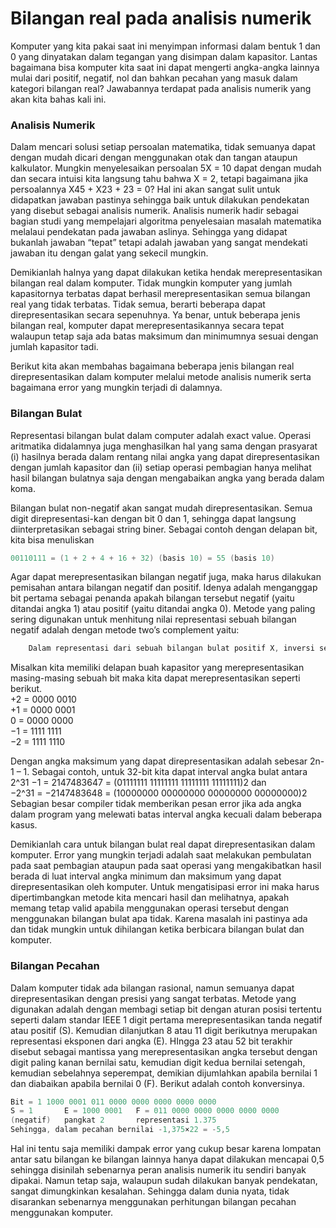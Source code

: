 # Bilangan real pada analisis numerik

Komputer yang kita pakai saat ini menyimpan informasi dalam bentuk 1 dan 0 yang dinyatakan dalam tegangan yang disimpan dalam kapasitor. Lantas bagaimana bisa komputer kita saat ini dapat mengerti angka-angka lainnya mulai dari positif, negatif, nol dan bahkan pecahan yang masuk dalam kategori bilangan real? Jawabannya terdapat pada analisis numerik yang akan kita bahas kali ini.

### Analisis Numerik

Dalam mencari solusi setiap persoalan matematika, tidak semuanya dapat dengan mudah dicari dengan menggunakan otak dan tangan ataupun kalkulator. Mungkin menyelesaikan persoalan 5X = 10 dapat dengan mudah dan secara intuisi kita langsung tahu bahwa X = 2, tetapi bagaimana jika persoalannya X45 + X23 + 23 = 0? Hal ini akan sangat sulit untuk didapatkan jawaban pastinya sehingga baik untuk dilakukan pendekatan yang disebut sebagai analisis numerik. Analisis numerik hadir sebagai bagian studi yang mempelajari algoritma penyelesaian masalah matematika melalaui pendekatan pada jawaban aslinya. Sehingga yang didapat bukanlah jawaban “tepat” tetapi adalah jawaban yang sangat mendekati jawaban itu dengan galat yang sekecil mungkin. 

Demikianlah halnya yang dapat dilakukan ketika hendak merepresentasikan bilangan real dalam komputer. Tidak mungkin komputer yang jumlah kapasitornya terbatas dapat berhasil merepresentasikan semua bilangan real yang tidak terbatas. Tidak semua, berarti beberapa dapat direpresentasikan secara sepenuhnya. Ya benar, untuk beberapa jenis bilangan real, komputer dapat merepresentasikannya secara tepat walaupun tetap saja ada batas maksimum dan minimumnya sesuai dengan jumlah kapasitor tadi. 

Berikut kita akan membahas bagaimana beberapa jenis bilangan real direpresentasikan dalam komputer melalui metode analisis numerik serta bagaimana error yang mungkin terjadi di dalamnya.

### Bilangan Bulat
Representasi bilangan bulat dalam computer adalah exact value. Operasi aritmatika didalamnya juga menghasilkan hal yang sama dengan prasyarat (i) hasilnya berada dalam rentang nilai angka yang dapat direpresentasikan dengan jumlah kapasitor dan (ii) setiap operasi pembagian hanya melihat hasil bilangan bulatnya saja dengan mengabaikan angka yang berada dalam koma. 

Bilangan bulat non-negatif akan sangat mudah direpresentasikan. Semua digit direpresentasi-kan dengan bit 0 dan 1, sehingga dapat langsung diinterpretasikan sebagai string biner. Sebagai contoh dengan delapan bit, kita bisa menuliskan
```cpp
00110111 = (1 + 2 + 4 + 16 + 32) (basis 10) = 55 (basis 10)
```

Agar dapat merepresentasikan bilangan negatif juga, maka harus dilakukan pemisahan antara bilangan negatif dan positif. Idenya adalah menganggap bit pertama sebagai penanda apakah bilangan tersebut negatif (yaitu ditandai angka 1) atau positif (yaitu ditandai angka 0). Metode yang paling sering digunakan untuk menhitung nilai representasi sebuah bilangan negatif adalah dengan metode two’s complement  yaitu:
```cpp
	Dalam representasi dari sebuah bilangan bulat positif X, inversi setiap bit (0 ↔ 1), dan tambahkan 1 untuk mendapatkan representasi dari -X .
```

Misalkan kita memiliki delapan buah kapasitor yang merepresentasikan masing-masing sebuah bit maka kita dapat merepresentasikan seperti berikut.
	<br>+2 	= 0000 0010 
	<br>+1 	= 0000 0001 
	<br>0 	= 0000 0000 
	<br>−1 	= 1111 1111 
	<br>−2 	= 1111 1110 
 <br>

Dengan angka maksimum yang dapat direpresentasikan adalah sebesar 2n-1 – 1. Sebagai contoh, untuk 32-bit kita dapat interval angka bulat antara
	<br>2^31 −1 = 2147483647 = (01111111 11111111 11111111 11111111)2  dan 
	<br>−2^31 = −2147483648 = (10000000 00000000 00000000 00000000)2
<br>
Sebagian besar compiler tidak memberikan pesan error jika ada angka dalam program yang melewati batas interval angka kecuali dalam beberapa kasus.

Demikianlah cara untuk bilangan bulat real dapat direpresentasikan dalam komputer. Error yang mungkin terjadi adalah saat melakukan pembulatan pada saat pembagian ataupun pada saat operasi yang mengakibatkan hasil berada di luat interval angka minimum dan maksimum yang dapat direpresentasikan oleh komputer. Untuk mengatisipasi error ini maka harus dipertimbangkan metode kita mencari hasil dan melihatnya, apakah memang tetap valid apabila menggunakan operasi tersebut dengan menggunakan bilangan bulat apa tidak. Karena masalah ini pastinya ada dan tidak mungkin untuk dihilangan ketika berbicara bilangan bulat dan komputer.


### Bilangan Pecahan
Dalam komputer tidak ada bilangan rasional, namun semuanya dapat direpresentasikan dengan presisi yang sangat terbatas. Metode yang digunakan adalah dengan membagi setiap bit dengan aturan posisi tertentu seperti dalam standar IEEE 1 digit pertama merepresentasikan tanda negatif atau positif (S). Kemudian dilanjutkan 8 atau 11 digit berikutnya merupakan representasi eksponen dari angka (E). HIngga 23 atau 52 bit terakhir disebut sebagai mantissa yang merepresentasikan angka tersebut dengan digit paling kanan bernilai satu, kemudian digit kedua bernilai setengah, kemudian sebelahnya seperempat, demikian dijumlahkan apabila bernilai 1 dan diabaikan apabila bernilai 0 (F). Berikut adalah contoh konversinya.

```cpp
Bit = 1 1000 0001 011 0000 0000 0000 0000 0000
S = 1 		E = 1000 0001	F = 011 0000 0000 0000 0000 0000
(negatif)	pangkat 2 		representasi 1.375
Sehingga, dalam pecahan bernilai -1,375×22 = -5,5
```

Hal ini tentu saja memiliki dampak error yang cukup besar karena lompatan antar satu bilangan ke bilangan lainnya hanya dapat dilakukan mencapai 0,5 sehingga disinilah sebenarnya peran analisis numerik itu sendiri banyak dipakai. Namun tetap saja, walaupun sudah dilakukan banyak pendekatan, sangat dimungkinkan kesalahan. Sehingga dalam dunia nyata, tidak disarankan sebenarnya menggunakan perhitungan bilangan pecahan menggunakan komputer.
